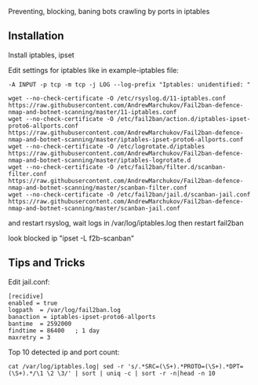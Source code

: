 Preventing, blocking, baning bots crawling by ports in iptables

## Installation

Install iptables, ipset

Edit settings for iptables like in example-iptables file:
```
-A INPUT -p tcp -m tcp -j LOG --log-prefix "Iptables: unidentified: "
```
```
wget --no-check-certificate -O /etc/rsyslog.d/11-iptables.conf https://raw.githubusercontent.com/AndrewMarchukov/Fail2ban-defence-nmap-and-botnet-scanning/master/11-iptables.conf
wget --no-check-certificate -O /etc/fail2ban/action.d/iptables-ipset-proto6-allports.conf https://raw.githubusercontent.com/AndrewMarchukov/Fail2ban-defence-nmap-and-botnet-scanning/master/iptables-ipset-proto6-allports.conf
wget --no-check-certificate -O /etc/logrotate.d/iptables https://raw.githubusercontent.com/AndrewMarchukov/Fail2ban-defence-nmap-and-botnet-scanning/master/iptables-logrotate.d
wget --no-check-certificate -O /etc/fail2ban/filter.d/scanban-filter.conf https://raw.githubusercontent.com/AndrewMarchukov/Fail2ban-defence-nmap-and-botnet-scanning/master/scanban-filter.conf
wget --no-check-certificate -O /etc/fail2ban/jail.d/scanban-jail.conf https://raw.githubusercontent.com/AndrewMarchukov/Fail2ban-defence-nmap-and-botnet-scanning/master/scanban-jail.conf
```
and restart rsyslog, wait logs in /var/log/iptables.log then restart fail2ban

look blocked ip "ipset -L f2b-scanban"

## Tips and Tricks
Edit jail.conf:
```
[recidive]
enabled = true
logpath  = /var/log/fail2ban.log
banaction = iptables-ipset-proto6-allports
bantime  = 2592000
findtime = 86400   ; 1 day
maxretry = 3
```
Top 10 detected ip and port count:
```
cat /var/log/iptables.log| sed -r 's/.*SRC=(\S+).*PROTO=(\S+).*DPT=(\S+).*/\1 \2 \3/' | sort | uniq -c | sort -r -n|head -n 10
```
